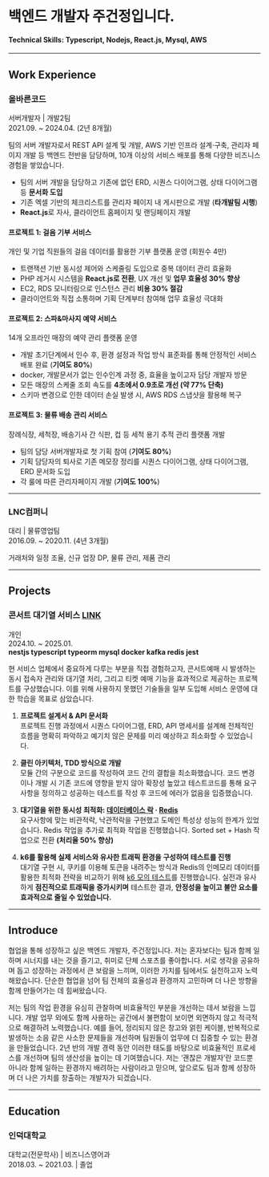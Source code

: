 # 백엔드 개발자 주건정입니다.

#### Technical Skills: Typescript, Nodejs, React.js, Mysql, AWS

---

## Work Experience

### 올바른코드

서버개발자 | 개발2팀  
2021.09. ~ 2024.04. (2년 8개월)

팀의 서버 개발자로서 REST API 설계 및 개발, AWS 기반 인프라 설계·구축, 관리자 페이지 개발 등 백엔드 전반을 담당하며, 10개 이상의 서비스 배포를 통해 다양한 비즈니스 경험을 쌓았습니다.

- 팀의 서버 개발을 담당하고 기존에 없던 ERD, 시퀀스 다이어그램, 상태 다이어그램 등 **문서화 도입**
- 기존 엑셀 기반의 체크리스트를 관리자 페이지 내 게시판으로 개발 (**타개발팀 시행**)
- **React.js**로 자사, 클라이언트 홈페이지 및 랜딩페이지 개발

#### 프로젝트 1: 걸음 기부 서비스

개인 및 기업 직원들의 걸음 데이터를 활용한 기부 플랫폼 운영 (회원수 4만)

- 트랜잭션 기반 동시성 제어와 스케줄링 도입으로 중복 데이터 관리 효율화
- PHP 레거시 시스템을 **React.js로 전환**, UX 개선 및 **업무 효율성 30% 향상**
- EC2, RDS 모니터링으로 인스턴스 관리 **비용 30% 절감**
- 클라이언트와 직접 소통하며 기획 단계부터 참여해 업무 효율성 극대화

#### 프로젝트 2: 스파&마사지 예약 서비스

14개 오프라인 매장의 예약 관리 플랫폼 운영

- 개발 초기단계에서 인수 후, 환경 설정과 작업 방식 표준화를 통해 안정적인 서비스 배포 완료 (**기여도 80%**)
- docker, 개발문서가 없는 인수인계 과정 중, 효율을 높이고자 담당 개발자 방문
- 모든 매장의 스케줄 조회 속도를 **4초에서 0.9초로 개선 (약 77% 단축)**
- 스키마 변경으로 인한 데이터 손실 발생 시, AWS RDS 스냅샷을 활용해 복구

#### 프로젝트 3: 물류 배송 관리 서비스

장례식장, 세척장, 배송기사 간 식판, 컵 등 세척 용기 추적 관리 플랫폼 개발

- 팀의 담당 서버개발자로 첫 기획 참여 (**기여도 80%**)
- 기획 담당자의 퇴사로 기존 메모장 정리를 시퀀스 다이어그램, 상태 다이어그램, ERD 문서화 도입
- 각 룰에 따른 관리자페이지 개발 (**기여도 100%**)

---

### LNC컴퍼니

대리 | 물류영업팀  
2016.09. ~ 2020.11. (4년 3개월)

거래처와 일정 조율, 신규 업장 DP, 물류 관리, 제품 관리

---

## Projects

### 콘서트 대기열 서비스 [LINK](https://github.com/JuGeonjeong/hhp-concert)

개인  
2024.10. ~ 2025.01.  
**nestjs typescript typeorm mysql docker kafka redis jest**

현 서비스 업체에서 중요하게 다루는 부분을 직접 경험하고자, 콘서트예매 시 발생하는 동시 접속자 관리와 대기열 처리, 그리고 티켓 예매 기능을 효과적으로 제공하는 프로젝트를 구상했습니다. 이를 위해 사용하지 못했던 기술들을 일부 도입해 서비스 운영에 대한 학습을 목표로 삼았습니다.

1. **프로젝트 설계서 & API 문서화**  
   프로젝트 진행 과정에서 시퀀스 다이어그램, ERD, API 명세서를 설계해 전체적인 흐름을 명확히 파악하고 예기치 않은 문제를 미리 예상하고 최소화할 수 있었습니다.

2. **클린 아키텍처, TDD 방식으로 개발**  
   모듈 간의 구분으로 코드를 작성하여 코드 간의 결합을 최소화했습니다. 코드 변경이나 개발 시 기존 코드에 영향을 받지 않아 확장성 높았고 테스트코드를 통해 요구사항을 정의하고 성공하는 테스트를 작성 후 코드에 에러가 없음을 입증했습니다.

3. **대기열을 위한 동시성 최적화: [데이터베이스 락](https://github.com/JuGeonjeong/hhp-concert/blob/main/doc/report/lock.report.md) · [Redis](https://github.com/JuGeonjeong/hhp-concert/blob/main/doc/report/redis.report.md)**  
   요구사항에 맞는 비관적락, 낙관적락을 구현했고 도메인 특성상 성능의 한계가 있었습니다. Redis 작업을 추가로 최적화 작업을 진행했습니다. Sorted set + Hash 작업으로 전환 **(처리율 50% 향상)**

4. **k6를 활용해 실제 서비스와 유사한 트래픽 환경을 구성하여 테스트를 진행**  
   대기열 구현 시, 쿠키를 이용해 토큰을 내려주는 방식과 Redis의 인메모리 데이터를 활용한 최적화 전략을 비교하기 위해 [k6 모의 테스트](https://github.com/JuGeonjeong/hhp-concert/blob/main/doc/report/k6.test.md)를 진행했습니다. 실전과 유사하게 **점진적으로 트래픽을 증가시키며** 테스트한 결과, **안정성을 높이고 불안 요소를 효과적으로 줄일 수 있었습니다.**

---

## Introduce

협업을 통해 성장하고 싶은 백엔드 개발자, 주건정입니다. 저는 혼자보다는 팀과 함께 일하며 시너지를 내는 것을 즐기고, 취미로 단체 스포츠를 좋아합니다. 서로 생각을 공유하며 돕고 성장하는 과정에서 큰 보람을 느끼며, 이러한 가치를 팀에서도 실천하고자 노력해왔습니다. 단순한 협업을 넘어 팀 전체의 효율성과 환경까지 고민하며 더 나은 방향을 함께 만들어가는 데 힘써왔습니다.

저는 팀의 작업 환경을 유심히 관찰하며 비효율적인 부분을 개선하는 데서 보람을 느낍니다. 개발 업무 외에도 함께 사용하는 공간에서 불편함이 보이면 외면하지 않고 적극적으로 해결하려 노력했습니다. 예를 들어, 정리되지 않은 창고와 얽힌 케이블, 반복적으로 발생하는 소음 같은 사소한 문제들을 개선하며 팀원들이 업무에 더 집중할 수 있는 환경을 만들었습니다. 2년 반의 개발 경력 동안 이러한 태도를 바탕으로 비효율적인 프로세스를 개선하며 팀의 생산성을 높이는 데 기여했습니다. 저는 ‘괜찮은 개발자’란 코드뿐 아니라 함께 일하는 환경까지 배려하는 사람이라고 믿으며, 앞으로도 팀과 함께 성장하며 더 나은 가치를 창출하는 개발자가 되겠습니다.

---

## Education

### 인덕대학교

대학교(전문학사) | 비즈니스영어과  
2018.03. ~ 2021.03. | 졸업
